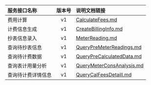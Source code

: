   
| 服务接口名称 | 版本号 | 说明文档链接 |  
| :----------------- | :-----: | :---------------- |  
| 费用计算 | v1 | [CalculateFees.md](https://github.com/Zhang-Monica/gitMd/blob/master/EpeisSupp/SupComFeesServer/CalculateFees.md) |  
| 计费信息生成 | v1 | [CreateBillingInfo.md](https://github.com/Zhang-Monica/gitMd/blob/master/EpeisSupp/SupComFeesServer/CreateBillingInfo.md) |  
| 抄表信息录入 | v1 | [MeterReading.md](https://github.com/Zhang-Monica/gitMd/blob/master/EpeisSupp/SupComFeesServer/MeterReading.md) |  
| 查询待抄表信息 | v1 | [QueryPreMeterReadings.md](https://github.com/Zhang-Monica/gitMd/blob/master/EpeisSupp/SupComFeesServer/QueryPreMeterReadings.md) |  
| 查询待计费数据 | v1 | [QueryPreCalculatedData.md](https://github.com/Zhang-Monica/gitMd/blob/master/EpeisSupp/SupComFeesServer/QueryPreCalculatedData.md) |  
| 查询表计用量分析 | v1 | [QueryMeterConsAnalysis.md](https://github.com/Zhang-Monica/gitMd/blob/master/EpeisSupp/SupComFeesServer/QueryMeterConsAnalysis.md) |  
| 查询待计费详情信息 | v1 | [QueryCalFeesDetaill.md](https://github.com/Zhang-Monica/gitMd/blob/master/EpeisSupp/SupComFeesServer/QueryCalFeesDetaill.md) |  
  
